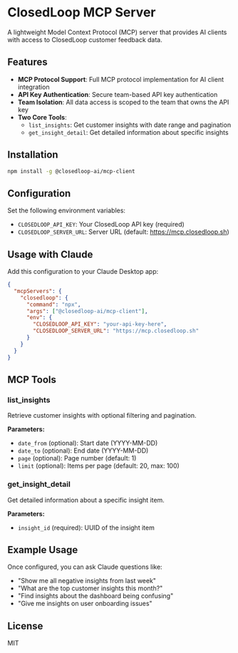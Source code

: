 # ClosedLoop MCP Server

A lightweight Model Context Protocol (MCP) server that provides AI clients with access to ClosedLoop customer feedback data.

## Features

- **MCP Protocol Support**: Full MCP protocol implementation for AI client integration
- **API Key Authentication**: Secure team-based API key authentication
- **Team Isolation**: All data access is scoped to the team that owns the API key
- **Two Core Tools**:
  - `list_insights`: Get customer insights with date range and pagination
  - `get_insight_detail`: Get detailed information about specific insights

## Installation

```bash
npm install -g @closedloop-ai/mcp-client
```

## Configuration

Set the following environment variables:

- `CLOSEDLOOP_API_KEY`: Your ClosedLoop API key (required)
- `CLOSEDLOOP_SERVER_URL`: Server URL (default: https://mcp.closedloop.sh)

## Usage with Claude

Add this configuration to your Claude Desktop app:

```json
{
  "mcpServers": {
    "closedloop": {
      "command": "npx",
      "args": ["@closedloop-ai/mcp-client"],
      "env": {
        "CLOSEDLOOP_API_KEY": "your-api-key-here",
        "CLOSEDLOOP_SERVER_URL": "https://mcp.closedloop.sh"
      }
    }
  }
}
```

## MCP Tools

### list_insights
Retrieve customer insights with optional filtering and pagination.

**Parameters:**
- `date_from` (optional): Start date (YYYY-MM-DD)
- `date_to` (optional): End date (YYYY-MM-DD)  
- `page` (optional): Page number (default: 1)
- `limit` (optional): Items per page (default: 20, max: 100)

### get_insight_detail
Get detailed information about a specific insight item.

**Parameters:**
- `insight_id` (required): UUID of the insight item

## Example Usage

Once configured, you can ask Claude questions like:

- "Show me all negative insights from last week"
- "What are the top customer insights this month?"
- "Find insights about the dashboard being confusing"
- "Give me insights on user onboarding issues"

## License

MIT